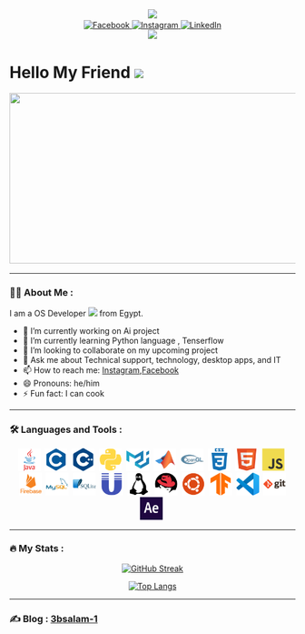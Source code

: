 <div id="header" align="center">
  <img src="https://media.giphy.com/media/M9gbBd9nbDrOTu1Mqx/giphy.gif" width="100"/>
</div>
<div id="badges"align="center">
  <a href="https://www.facebook.com/3BSALAM.Alien/">
    <img src="https://github.com/gauravghongde/social-icons/blob/master/SVG/White/Facebook_white.svg" alt="Facebook"/>
  </a>
  <a href="https://www.instagram.com/3bsalam.1/">
    <img src="https://github.com/gauravghongde/social-icons/blob/master/SVG/White/Instagram_white.svg" alt="Instagram"/>
  </a>
  <a href="https://www.linkedin.com/in/ahmed-abdulsalam-4b16b7211/">
    <img src="https://github.com/gauravghongde/social-icons/blob/master/SVG/White/LinkedIN_white.svg" alt="LinkedIn"/>
  </a>
</div>
<div id="view" align="center">
<img src="https://komarev.com/ghpvc/?username=3bsalam-1&style=flat&color=grey&&label=PROFILE+VIEWS"/>
</div>
<h1>
  Hello My Friend
  <img src="https://media.giphy.com/media/hvRJCLFzcasrR4ia7z/giphy.gif" width="30px"/>
</h1>
<div align="center">
  <img src="https://media.giphy.com/media/v1.Y2lkPTc5MGI3NjExbWZzdGx5enMwcjAxOWlpYWhveGs4ZHNhbXpkdmIxdzMwcjVrejBkMCZjdD1n/f3iwJFOVOwuy7K6FFw/giphy.gif" width="600" height="300"/>
</div>

---

### :man_technologist: About Me :
I am a OS Developer <img src="https://media.giphy.com/media/WUlplcMpOCEmTGBtBW/giphy.gif" width="30"> from Egypt.
- 🔭 I’m currently working on Ai project
- 🌱 I’m currently learning Python language , Tenserflow 
- 👯 I’m looking to collaborate on my upcoming project 
- 💬 Ask me about Technical support, technology, desktop apps, and IT 
- 📫 How to reach me: [Instagram](https://www.instagram.com/3bsalam.1/),[Facebook](https://www.facebook.com/3BSALAM.Alien/)
- 😄 Pronouns: he/him
- ⚡ Fun fact: I can cook
---

### :hammer_and_wrench: Languages and Tools :
<div align="center">
  <img src="https://github.com/devicons/devicon/blob/master/icons/java/java-original-wordmark.svg" title="Java" alt="Java" width="40" height="40"/>&nbsp;
  <img src="https://github.com/devicons/devicon/blob/master/icons/c/c-plain.svg" title="C" alt="C" width="40" height="40"/>&nbsp;
  <img src="https://github.com/devicons/devicon/blob/master/icons/cplusplus/cplusplus-plain.svg" title="CPP" alt="CPP" width="40" height="40"/>&nbsp;
  <img src="https://github.com/devicons/devicon/blob/master/icons/python/python-plain.svg" title="Python"  alt="Python" width="40" height="40"/>&nbsp;
  <img src="https://github.com/devicons/devicon/blob/master/icons/materialui/materialui-original.svg" title="Material UI" alt="Material UI" width="40" height="40"/>&nbsp;
  <img src="https://github.com/devicons/devicon/blob/master/icons/matlab/matlab-original.svg" title="Matlab" alt="Matlab" width="40" height="40"/>&nbsp;
  <img src="https://github.com/devicons/devicon/blob/master/icons/opengl/opengl-original.svg" title="OpenGL" alt="OpenGL " width="40" height="40"/>&nbsp;
  <img src="https://github.com/devicons/devicon/blob/master/icons/css3/css3-plain-wordmark.svg"  title="CSS3" alt="CSS" width="40" height="40"/>&nbsp;
  <img src="https://github.com/devicons/devicon/blob/master/icons/html5/html5-original.svg" title="HTML5" alt="HTML" width="40" height="40"/>&nbsp;
  <img src="https://github.com/devicons/devicon/blob/master/icons/javascript/javascript-original.svg" title="JavaScript" alt="JavaScript" width="40" height="40"/>&nbsp;
  <img src="https://github.com/devicons/devicon/blob/master/icons/firebase/firebase-plain-wordmark.svg" title="Firebase" alt="Firebase" width="40" height="40"/>&nbsp;
  <img src="https://github.com/devicons/devicon/blob/master/icons/mysql/mysql-original-wordmark.svg" title="MySQL"  alt="MySQL" width="40" height="40"/>&nbsp;
  <img src="https://github.com/devicons/devicon/blob/master/icons/sqlite/sqlite-original-wordmark.svg" title="SQLITE"  alt="SQLITE" width="40" height="40"/>&nbsp;
  <img src="https://github.com/devicons/devicon/blob/master/icons/unix/unix-original.svg" title="Unix" alt="Unix" width="40" height="40"/>&nbsp;
  <img src="https://github.com/devicons/devicon/blob/master/icons/linux/linux-plain.svg" title="Linux" alt="Linux" width="40" height="40"/>&nbsp;
  <img src="https://github.com/devicons/devicon/blob/master/icons/redhat/redhat-original.svg" title="Redhat" alt="Redhat" width="40" height="40"/>&nbsp;
  <img src="https://github.com/devicons/devicon/blob/master/icons/ubuntu/ubuntu-plain.svg" title="Ubuntu" alt="Ubuntu" width="40" height="40"/>&nbsp;
  <img src="https://github.com/devicons/devicon/blob/master/icons/tensorflow/tensorflow-original.svg" title="TensorFlow"  alt="TensorFlow" width="40" height="40"/>&nbsp;
  <img src="https://github.com/devicons/devicon/blob/master/icons/vscode/vscode-original.svg" title="VSCode"  alt="VSCode" width="40" height="40"/>&nbsp;
  <img src="https://github.com/devicons/devicon/blob/master/icons/git/git-original-wordmark.svg" title="Git" **alt="Git" width="40" height="40"/>
  <img src="https://github.com/devicons/devicon/blob/master/icons/aftereffects/aftereffects-plain.svg" title="AfterEffects" alt="AfterEffects" width="40" height="40"/>&nbsp;
</div>

---

### :fire: My Stats :
<div align="center">
  
[![GitHub Streak](http://github-readme-streak-stats.herokuapp.com?user=3bsalam-1&theme=github-dark-blue&hide_border=true&date_format=j%20M%5B%20Y%5D)](https://git.io/streak-stats)
  
 [![Top Langs](https://github-readme-stats.vercel.app/api/top-langs/?username=3bsalam-1&layout=compact&bg_color=00000000&border_color=00000000)](https://github.com/anuraghazra/github-readme-stats)
</div>

---

### :writing_hand: Blog  : [3bsalam-1](https://3bsalam-1.github.io/Blog/)
